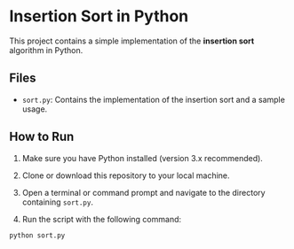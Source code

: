 # Insertion Sort in Python

This project contains a simple implementation of the **insertion sort** algorithm in Python.

## Files

- `sort.py`: Contains the implementation of the insertion sort and a sample usage.

## How to Run

1. Make sure you have Python installed (version 3.x recommended).

2. Clone or download this repository to your local machine.

3. Open a terminal or command prompt and navigate to the directory containing `sort.py`.

4. Run the script with the following command:

```bash
python sort.py
```
